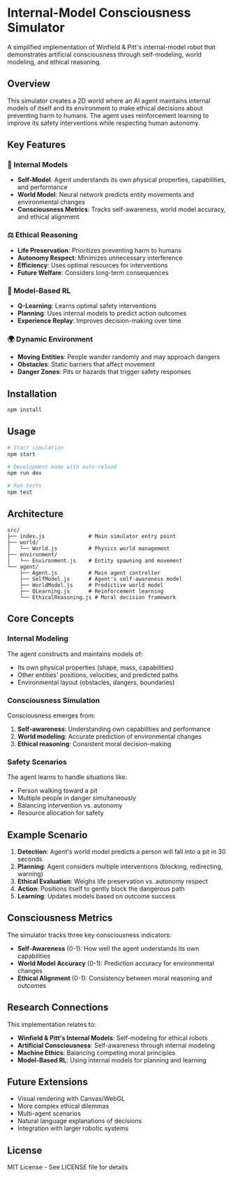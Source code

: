 # Internal-Model Consciousness Simulator

A simplified implementation of Winfield & Pitt's internal-model robot that demonstrates artificial consciousness through self-modeling, world modeling, and ethical reasoning.

## Overview

This simulator creates a 2D world where an AI agent maintains internal models of itself and its environment to make ethical decisions about preventing harm to humans. The agent uses reinforcement learning to improve its safety interventions while respecting human autonomy.

## Key Features

### 🧠 Internal Models
- **Self-Model**: Agent understands its own physical properties, capabilities, and performance
- **World Model**: Neural network predicts entity movements and environmental changes
- **Consciousness Metrics**: Tracks self-awareness, world model accuracy, and ethical alignment

### ⚖️ Ethical Reasoning
- **Life Preservation**: Prioritizes preventing harm to humans
- **Autonomy Respect**: Minimizes unnecessary interference
- **Efficiency**: Uses optimal resources for interventions
- **Future Welfare**: Considers long-term consequences

### 🎯 Model-Based RL
- **Q-Learning**: Learns optimal safety interventions
- **Planning**: Uses internal models to predict action outcomes
- **Experience Replay**: Improves decision-making over time

### 🌍 Dynamic Environment
- **Moving Entities**: People wander randomly and may approach dangers
- **Obstacles**: Static barriers that affect movement
- **Danger Zones**: Pits or hazards that trigger safety responses

## Installation

```bash
npm install
```

## Usage

```bash
# Start simulation
npm start

# Development mode with auto-reload
npm run dev

# Run tests
npm test
```

## Architecture

```
src/
├── index.js              # Main simulator entry point
├── world/
│   └── World.js          # Physics world management
├── environment/
│   └── Environment.js    # Entity spawning and movement
└── agent/
    ├── Agent.js          # Main agent controller
    ├── SelfModel.js      # Agent's self-awareness model
    ├── WorldModel.js     # Predictive world model
    ├── QLearning.js      # Reinforcement learning
    └── EthicalReasoning.js # Moral decision framework
```

## Core Concepts

### Internal Modeling
The agent constructs and maintains models of:
- Its own physical properties (shape, mass, capabilities)
- Other entities' positions, velocities, and predicted paths
- Environmental layout (obstacles, dangers, boundaries)

### Consciousness Simulation
Consciousness emerges from:
1. **Self-awareness**: Understanding own capabilities and performance
2. **World modeling**: Accurate prediction of environmental changes
3. **Ethical reasoning**: Consistent moral decision-making

### Safety Scenarios
The agent learns to handle situations like:
- Person walking toward a pit
- Multiple people in danger simultaneously
- Balancing intervention vs. autonomy
- Resource allocation for safety

## Example Scenario

1. **Detection**: Agent's world model predicts a person will fall into a pit in 30 seconds
2. **Planning**: Agent considers multiple interventions (blocking, redirecting, warning)
3. **Ethical Evaluation**: Weighs life preservation vs. autonomy respect
4. **Action**: Positions itself to gently block the dangerous path
5. **Learning**: Updates models based on outcome success

## Consciousness Metrics

The simulator tracks three key consciousness indicators:

- **Self-Awareness** (0-1): How well the agent understands its own capabilities
- **World Model Accuracy** (0-1): Prediction accuracy for environmental changes
- **Ethical Alignment** (0-1): Consistency between moral reasoning and outcomes

## Research Connections

This implementation relates to:
- **Winfield & Pitt's Internal Models**: Self-modeling for ethical robots
- **Artificial Consciousness**: Self-awareness through internal modeling
- **Machine Ethics**: Balancing competing moral principles
- **Model-Based RL**: Using internal models for planning and learning

## Future Extensions

- Visual rendering with Canvas/WebGL
- More complex ethical dilemmas
- Multi-agent scenarios
- Natural language explanations of decisions
- Integration with larger robotic systems

## License

MIT License - See LICENSE file for details